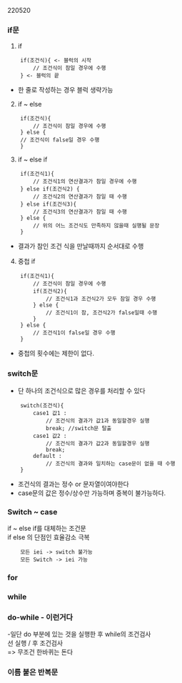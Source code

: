 220520


### if문
1. if
```
    if(조건식){ <- 블럭의 시작
        // 조건식이 참일 경우에 수행
    } <- 블럭의 끝
```
- 한 줄로 작성하는 경우 블럭 생략가능

2. if ~ else
```
    if(조건식){ 
        // 조건식이 참일 경우에 수행
    } else {
    // 조건식이 false일 경우 수행
    }
```
3. if ~ else if
```
    if(조건식1){ 
        // 조건식1의 연산결과가 참일 경우에 수행
    } else if(조건식2) {
        // 조건식2의 연산결과가 참일 때 수행
    } else if(조건식3){
        // 조건식3의 연산결과가 참일 때 수행
    } else {
        // 위의 어느 조건식도 만족하지 않을때 실행될 문장
    }
```
- 결과가 참인 조건 식을 만날때까지 순서대로 수행

4. 중첩 if
```
    if(조건식1){ 
        // 조건식이 참일 경우에 수행
        if(조건식2){
            // 조건식1과 조건식2가 모두 참일 경우 수행
        } else {
            // 조건식1이 참, 조건식2가 false일때 수행
        }
    } else {
        // 조건식1이 false일 경우 수행
    }
```
- 중첩의 횟수에는 제한이 없다.

### switch문

- 단 하나의 조건식으로 많은 경우를 처리할 수 있다
````
    switch(조건식){
        case1 값1 : 
            // 조건식의 결과가 값1과 동일할경우 실행
            break; //switch문 탈출
        case1 값2 : 
            // 조건식의 결과가 값2과 동일할경우 실행
            break;
        default : 
            // 조건식의 결과와 일치하는 case문이 없을 때 수행
    }
````
- 조건식의 결과는 정수 or 문자열이여야한다
- case문의 값은 정수/상수만 가능하며 중복이 불가능하다.

### Switch ~ case
if ~ else if를 대체하는 조건문   
if else 의 단점인 효율감소 극복

        모든 iei -> switch 불가능   
        모든 Switch -> iei 가능  

### for

### while

### do-while - 이런거다
-일단 do 부분에 있는 것을 실행한 후 while의 조건검사   
선 실행 / 후 조건검사  
=> 무조건 한바퀴는 돈다

### 이름 붙은 반복문